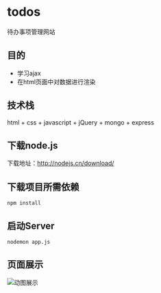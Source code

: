 # todos
待办事项管理网站

## 目的
- 学习ajax
- 在html页面中对数据进行渲染
## 技术栈
html + css + javascript + jQuery + mongo + express
## 下载node.js
下载地址：http://nodejs.cn/download/

## 下载项目所需依赖
```
npm install
```
## 启动Server
```
nodemon app.js
```

## 页面展示
![动图展示](https://github.com/Lin-dreamer/imgStorage/blob/master/todos/todo.gif)
